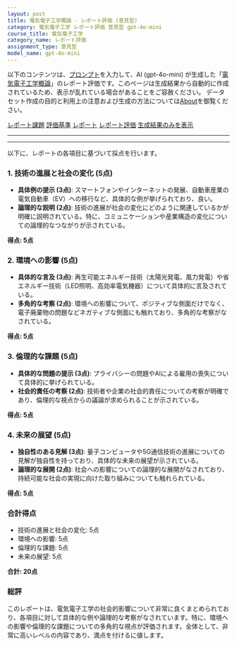 ```yaml
---
layout: post
title: 電気電子工学概論 - レポート評価 (意見型)
category: 電気電子工学 レポート評価 意見型 gpt-4o-mini
course_title: 電気電子工学
category_name: レポート評価
assignment_type: 意見型
model_name: gpt-4o-mini
---
```


以下のコンテンツは、[プロンプト](http://127.0.0.1:8000/generated/電気電子工学/gpt-4o-mini/prompt_レポート評価-意見型.md)を入力して、AI (gpt-4o-mini) が生成した「[電気電子工学概論](/contents/電気電子工学/)」のレポート評価です。このページは生成結果から自動的に作成されているため、表示が乱れている場合があることをご容赦ください。
データセット作成の目的と利用上の注意および生成の方法については[About](/About)を御覧ください。

[レポート課題](../レポート課題-意見型)
[評価基準](../評価基準-意見型)
[レポート](../レポート-意見型)
[レポート評価](../レポート評価-意見型)
[生成結果のみを表示](http://127.0.0.1:8000/generated/電気電子工学/gpt-4o-mini/レポート評価-意見型.md)
  

***
***
  
以下に、レポートの各項目に基づいて採点を行います。

### 1. 技術の進展と社会の変化 (5点)
- **具体例の提示 (3点)**: スマートフォンやインターネットの発展、自動車産業の電気自動車（EV）への移行など、具体的な例が挙げられており、良い。
- **論理的な説明 (2点)**: 技術の進展が社会の変化にどのように関連しているかが明確に説明されている。特に、コミュニケーションや産業構造の変化についての論理的なつながりが示されている。

**得点: 5点**

### 2. 環境への影響 (5点)
- **具体的な言及 (3点)**: 再生可能エネルギー技術（太陽光発電、風力発電）や省エネルギー技術（LED照明、高効率電気機器）について具体的に言及されている。
- **多角的な考察 (2点)**: 環境への影響について、ポジティブな側面だけでなく、電子廃棄物の問題などネガティブな側面にも触れており、多角的な考察がなされている。

**得点: 5点**

### 3. 倫理的な課題 (5点)
- **具体的な問題の提示 (3点)**: プライバシーの問題やAIによる雇用の喪失について具体的に挙げられている。
- **社会的責任の考察 (2点)**: 技術者や企業の社会的責任についての考察が明確であり、倫理的な視点からの議論が求められることが示されている。

**得点: 5点**

### 4. 未来の展望 (5点)
- **独自性のある見解 (3点)**: 量子コンピュータや5G通信技術の進展についての見解が独自性を持っており、具体的な未来の展望が示されている。
- **論理的な展開 (2点)**: 社会への影響についての論理的な展開がなされており、持続可能な社会の実現に向けた取り組みについても触れられている。

**得点: 5点**

### 合計得点
- 技術の進展と社会の変化: 5点
- 環境への影響: 5点
- 倫理的な課題: 5点
- 未来の展望: 5点

**合計: 20点**

### 総評
このレポートは、電気電子工学の社会的影響について非常に良くまとめられており、各項目に対して具体的な例や論理的な考察がなされています。特に、環境への影響や倫理的な課題についての多角的な視点が評価されます。全体として、非常に高いレベルの内容であり、満点を付けるに値します。
